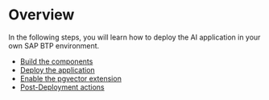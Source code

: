 # Overview

In the following steps, you will learn how to deploy the AI application in your own SAP BTP environment. 

- [Build the components](./1-BuildTheComponents.md)
- [Deploy the application](./2-DeployTheApplication.md)
- [Enable the pgvector extension](./3-EnablePgVector.md)
- [Post-Deployment actions](./4-PostDeployActions.md) 
